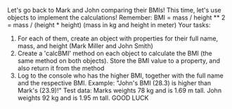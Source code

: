 Let's go back to Mark and John comparing their BMIs! This time, let's use objects to 
implement the calculations! Remember: BMI = mass / height ** 2 = mass 
/ (height * height) (mass in kg and height in meter)
Your tasks:
1. For each of them, create an object with properties for their full name, mass, and 
height (Mark Miller and John Smith)
2. Create a 'calcBMI' method on each object to calculate the BMI (the same 
method on both objects). Store the BMI value to a property, and also return it 
from the method
3. Log to the console who has the higher BMI, together with the full name and the 
respective BMI. Example: "John's BMI (28.3) is higher than Mark's (23.9)!"
Test data: Marks weights 78 kg and is 1.69 m tall. John weights 92 kg and is 1.95 m 
tall.
GOOD LUCK 